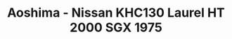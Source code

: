 ---
layout: product
title: "Aoshima - Nissan KHC130 Laurel HT 2000 SGX 1975"
price: "TBA" 
desc: "N/A"
img_path: "/assets/img/AO52112.jpg"
brand: "N/A"
available: false
special_offer: false
new: false
soon: false
cat: "010000"
subcat: "013700"
subsubcat: "0N/A"
sifra: "AO52112"
popular: true
---